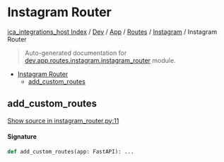 # Instagram Router

[ica_integrations_host Index](../../../../README.md#ica_integrations_host-index) / [Dev](../../../index.md#dev) / [App](../../index.md#app) / [Routes](../index.md#routes) / [Instagram](./index.md#instagram) / Instagram Router

> Auto-generated documentation for [dev.app.routes.instagram.instagram_router](https://github.com/destiny/ica_integrations_host/blob/main/dev/app/routes/instagram/instagram_router.py) module.

- [Instagram Router](#instagram-router)
  - [add_custom_routes](#add_custom_routes)

## add_custom_routes

[Show source in instagram_router.py:11](https://github.com/destiny/ica_integrations_host/blob/main/dev/app/routes/instagram/instagram_router.py#L11)

#### Signature

```python
def add_custom_routes(app: FastAPI): ...
```
